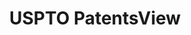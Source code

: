 ---
bigquery: https://console.cloud.google.com/bigquery?p=patents-public-data&d=patentsview&page=dataset
citation: Attribution should be given to PatentsView for use, distribution, or derivative
  works.
code: https://github.com/CSSIP-AIR/PatentsView-Code-Snippets/
contributors: USPTO
cost: None
description: 'PatentsView includes US patent data including raw data (summaries, applications,
  pregrant applications), disambugations of inventors and assignees, and inventor
  gender estimates.  Also foreign priority data, # of figures and sheets, and government
  interest statements.'
documentation: https://patentsview.org/query/builder-faqs
last_edit: 04/08/2022, 10:29:58
location: https://patentsview.org/
maintained_by: USPTO
record_creation_timestamp: 12/2/2020 17:20:46
schema_fields:
- section_id
- abstract
- level_two
- category_id
- disamb_inventor_id_20171003
- subgroup_id
- disamb_assignee_id_20200630
- subclass_id
- disclaimer_date
- latitude
- publication_number
- inventor_id
- category
- country_transformed
- latlong
- disamb_inventor_id_20190820
- subgroup
- level_one
- gi_statement
- classification_value
- disamb_assignee_id_20200929
- disamb_inventor_id_20200630
- organization
- filename
- reldocno
- name_first
- subclass
- applicant_type
- _102_date
- _371_date
- disamb_inventor_id_20171226
- main_group
- group_id
- disamb_inventor_id_20190312
- classification_level
- subcategory_id
- lapse_of_patent
- term_grant
- id
- disamb_inventor_id_20191231
- citation_id
- status
- text
- state_fips
- kind
- rawassignee_id
- f102_date
- level_three
- lawyer_id
- num_sheets
- doctype
- disamb_assignee_id_20191008
- location_id
- rule_47
- section
- name
- disamb_inventor_id_20200331
- exemplary
- male
- ipc_version_indicator
- state
- classification_data_source
- field_id
- date
- role
- term_disclaimer
- num_figures
- variety
- attribution_status
- sequence
- rawinventor_id
- designation
- application_id
- disamb_inventor_id_20191008
- county
- group
- disamb_inventor_id_20200929
- disamb_inventor_id_20181127
- disamb_assignee_id_20190820
- rel_id
- field_title
- city
- county_fips
- sector_title
- term_extension
- num_claims
- disamb_inventor_id_20170808
- series_code
- organization_id
- dependent
- action_date
- length
- disamb_assignee_id_20190312
- latin_name
- num
- classification_status
- contract_award_number
- type
- ipc_class
- country
- subsection_id
- disamb_inventor_id_20201229
- name_last
- title
- male_flag
- f371_date
- withdrawn
- disamb_assignee_id_20181127
- assignee_id
- disamb_inventor_id_20180528
- relkind
- disamb_inventor_id_20170307
- mainclass_id
- number
- symbol_position
- uuid
- deceased
- doc_type
- disamb_assignee_id_20191231
- rawlocation_id
- disamb_assignee_id_20200331
- patent_id
- longitude
- lname
- fname
shortname: patentsview
tags:
- disambiguation
- United States
- gender
terms_of_use: Creative Commons Attribution 4.0 International License.
timeframe: 1963-1999
title: USPTO PatentsView
uuid: cf1780b1-e265-4e49-8d1d-83b9cfe0fd9a
---